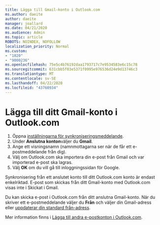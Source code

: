 ```yaml
---
title: Lägga till Gmail-konto i Outlook.com
ms.author: daeite
author: daeite
manager: joallard
ms.date: 04/21/2020
ms.audience: Admin
ms.topic: article
ROBOTS: NOINDEX, NOFOLLOW
localization_priority: Normal
ms.custom:
- "1820"
- "9000236"
ms.openlocfilehash: 75e5c4b76192daa1793717c7e9534583e6c15c78
ms.sourcegitcommit: 631cbb5f03e5371f0995e976536d24e9d13746c3
ms.translationtype: MT
ms.contentlocale: sv-SE
ms.lasthandoff: 04/22/2020
ms.locfileid: "43760934"
---
```

# <a name="add-your-gmail-account-to-outlookcom"></a>Lägga till ditt Gmail-konto i Outlook.com

1. Öppna [inställningarna för synkroniseringsmeddelande](https://go.microsoft.com/fwlink/?linkid=875264).
2. Under **Anslutna konton**väljer du **Gmail**.
3. Ange ett visningsnamn (namnmottagarna ser när de får ett e-postmeddelande från dig).
4. Välj om Outlook.com ska importera din e-post från Gmail och var importerad e-post ska lagras.
5. Välj **OK** om du vill gå till inloggningssidan för Google.

Synkronisering från ett anslutet konto till ditt Outlook.com konto är endast enkelriktad. E-post som skickas från ditt Gmail-konto med Outlook.com visas inte i Skickat i Gmail.

Du kan skicka e-post i Outlook.com från ditt anslutna Gmail-konto. När du skriver ett e-postmeddelande väljer du **Från** och väljer din Gmail-adress eller [uppdaterar din standard från-adress](https://go.microsoft.com/fwlink/?linkid=875264).

Mer information finns i [Lägga till andra e-postkonton i Outlook.com](https://support.office.com/article/c5224df4-5885-4e79-91ba-523aa743f0ba?wt.mc_id=Office_Outlook_com_Alchemy).